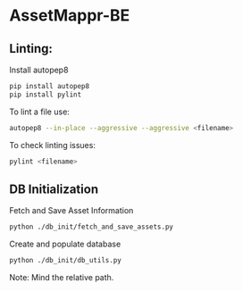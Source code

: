 # AssetMappr-BE

## Linting:
Install autopep8
```bash
pip install autopep8
pip install pylint
```
To lint a file use:
```bash
autopep8 --in-place --aggressive --aggressive <filename>
```
To check linting issues:
```bash
pylint <filename>
```

## DB Initialization
Fetch and Save Asset Information
```bash
python ./db_init/fetch_and_save_assets.py
```
Create and populate database
```bash
python ./db_init/db_utils.py
```
Note: Mind the relative path.